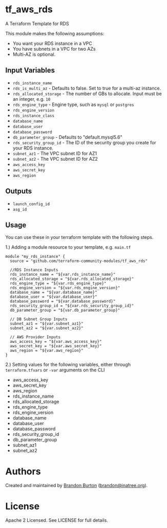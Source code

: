 tf_aws_rds
==========
A Terraform Template for RDS

This module makes the following assumptions:
* You want your RDS instance in a VPC
* You have subnets in a VPC for two AZs
* Multi-AZ is optional.

Input Variables
---------------

- `rds_instance_name`
- `rds_is_multi_az` - Defaults to false. Set to true for a multi-az
  instance.
- `rds_allocated_storage` - The number of GBs to allocate. Input must be an
  integer, e.g. `10`
- `rds_engine_type` - Engine type, such as `mysql` or `postgres`
- `rds_engine_version`
- `rds_instance_class`
- `database_name`
- `database_user`
- `database_password`
- `db_parameter_group` - Defaults to "default.mysql5.6"
- `rds_security_group_id` - The ID of the security group you create for
  your RDS instance.
- `subnet_az1` - The VPC subnet ID for AZ1
- `subnet_az2` - The VPC subnet ID for AZ2
- `aws_access_key`
- `aws_secret_key`
- `aws_region`

Outputs
-------

- `launch_config_id`
- `asg_id`

Usage
-----

You can use these in your terraform template with the following steps.

1.) Adding a module resource to your template, e.g. `main.tf`

```
module "my_rds_instance" {
  source = "github.com/terraform-community-modules/tf_aws_rds"

  //RDS Instance Inputs
  rds_instance_name = "${var.rds_instance_name}"
  rds_allocated_storage = "${var.rds_allocated_storage}"
  rds_engine_type = "${var.rds_engine_type}"
  rds_engine_version = "${var.rds_engine_version}"
  database_name = "${var.database_name}"
  database_user = "${var.database_user}"
  database_password = "${var.database_password}"
  rds_security_group_id = "${var.rds_security_group_id}"
  db_parameter_group = "${var.db_parameter_group}"

  // DB Subnet Group Inputs
  subnet_az1 = "${var.subnet_az1}"
  subnet_az2 = "${var.subnet_az2}"

  // AWS Provider Inputs
  aws_access_key = "${var.aws_access_key}"
  aws_secret_key = "${var.aws_secret_key}"
  aws_region = "${var.aws_region}"
}
```

2.) Setting values for the following variables, either through
`terraform.tfvars` or `-var` arguments on the CLI

- aws_access_key
- aws_secret_key
- aws_region
- rds_instance_name
- rds_allocated_storage
- rds_engine_type
- rds_engine_version
- database_name
- database_user
- database_password
- rds_security_group_id
- db_parameter_group
- subnet_az1
- subnet_az2

Authors
=======

Created and maintained by [Brandon Burton](https://github.com/solarce)
(brandon@inatree.org).

License
=======

Apache 2 Licensed. See LICENSE for full details.

